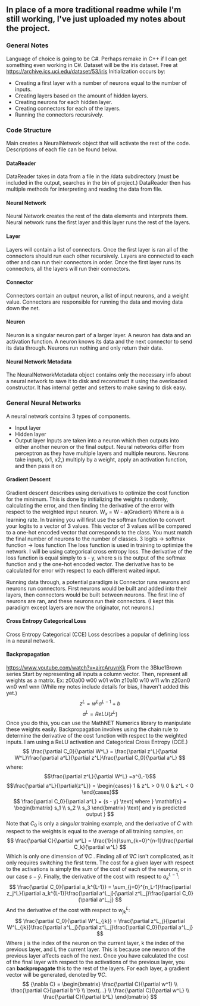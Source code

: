## In place of a more traditional readme while I'm still working, I've just uploaded my notes about the project.
### General Notes
Language of choice is going to be C#. Perhaps remake in C++ if I can get something even working in C#. 
Dataset will be the iris dataset. Free at https://archive.ics.uci.edu/dataset/53/iris
Initialization occurs by:
- Creating a first layer with a number of neurons equal to the number of inputs. 
- Creating layers based on the amount of hidden layers.
- Creating neurons for each hidden layer.
- Creating connectors for each of the layers.
- Running the connectors recursively.
### Code Structure
Main creates a NeuralNetwork object that will activate the rest of the code. Descriptions of each file can be found below.
#### DataReader
DataReader takes in data from a file in the /data subdirectory (must be included in the output, searches in the bin of project.) DataReader then has multiple methods for interpreting and reading the data from file.
#### Neural Network
Neural Network creates the rest of the data elements and interprets them. Neural network runs the first layer and this layer runs the rest of the layers.
#### Layer
Layers will contain a list of connectors. Once the first layer is ran all of the connectors should run each other recursively. Layers are connected to each other and can run their connectors in order. Once the first layer runs its connectors, all the layers will run their connectors.
#### Connector
Connectors contain an output neuron, a list of input neurons, and a weight value. Connectors are responsible for running the data and moving data down the net.  
#### Neuron
Neuron is a singular neuron part of a larger layer. A neuron has data and an activation function. A neuron knows its data and the next connector to send its data through. Neurons run nothing and only return their data.

#### Neural Network Metadata
The NeuralNetworkMetadata object contains only the necessary info about a neural network to save it to disk and reconstruct it using the overloaded constructor. It has internal getter and setters to make saving to disk easy. 

### General Neural Networks
A neural network contains 3 types of components.
- Input layer
- Hidden layer
- Output layer
Inputs are taken into a neuron which then outputs into either another neuron or the final output. Neural networks differ from perceptron as they have multiple layers and multiple neurons.
Neurons take inputs, (x1, x2,) multiply by a weight, apply an activation function, and then pass it on
#### Gradient Descent
Gradient descent describes using derivatives to optimize the cost function for the minimum. This is done by initializing the weights randomly, calculating the error, and then finding the derivative of the error with respect to the weighted input neuron.
W$_x$ = W - a(Gradient)
Where a is a learning rate.
In training you will first use the softmax function to convert your logits to a vector of 3 values. This vector of 3 values will be compared to a one-hot encoded vector that corresponds to the class. You must match the final number of neurons to the number of classes. 
3 logits -> softmax function -> loss function
The loss function is used in training to optimize the network. I will be using categorical cross entropy loss. The derivative of the loss function is equal simply to s - y, where s is the output of the softmax function and y the one-hot encoded vector. The derivative has to be calculated for error with respect to each different waited input. 

Running data through, a potential paradigm is Connector runs neurons and neurons run connectors. First neurons would be built and added into their layers, then connectors would be built between neurons. The first line of neurons are ran, and these neurons run their connectors. (I kept this paradigm except layers are now the originator, not neurons.)

#### Cross Entropy Categorical Loss
Cross Entropy Categorical (CCE) Loss describes a popular of defining loss in a neural network.

#### Backpropagation 
https://www.youtube.com/watch?v=aircAruvnKk
From the 3Blue1Brown series
Start by representing all inputs a column vector. Then, represent all weights as a matrix.
Ex:
z00a00   w00 w01 w0n
z10a10   w10 w11 w1n
z20an0   wn0 wn1 wnn
(While my notes include details for bias, I haven't added this yet.)
$$
z^L=w^La^{L-1}+b
$$
$$
a^L=ReLU(z^L)
$$
Once you do this, you can use the MathNET Numerics library to manipulate these weights easily. 
Backpropagation involves using the chain rule to determine the derivative of the cost function with respect to the weighted inputs. I am using a ReLU activation and Categorical Cross Entropy (CCE.)
$$
\frac{\partial C_0}{\partial W^L} = \frac{\partial z^L}{\partial W^L}\frac{\partial a^L}{\partial z^L}\frac{\partial C_0}{\partial a^L}
$$
where:
$$\frac{\partial z^L}{\partial W^L} =a^{L-1}$$ $$\frac{\partial a^L}{\partial{z^L}} = \begin{cases} 1 & z^L > 0 \\ 0 & z^L < 0 \end{cases}$$
$$
\frac{\partial C_0}{\partial a^L} = {s - y} \text{ where } \mathbf{s} = \begin{bmatrix} s_1 \\ s_2 \\ s_3 \end{bmatrix} \text{ and y is predicted output } 
$$
Note that $C_0$ is only a *singular* training example, and the derivative of $C$ with respect to the weights is equal to the average of all training samples, or:
$$
\frac{\partial C}{\partial w^L} = \frac{1}{n}\sum_{k=0}^{n-1}\frac{\partial C_k}{\partial w^L}
$$
Which is only one dimension of $\nabla C$ . Finding all of $\nabla C$ isn't complicated, as it only requires switching the first term. 
The cost for a given layer with respect to the activations is simply the sum of the cost of each of the neurons, or in our case $s - \hat{y}$. Finally, the derivative of the cost with respect to $a_k^{L-1}$:
$$
\frac{\partial C_0}{\partial a_k^{L-1}} = \sum_{j=0}^{n_L-1}\frac{\partial z_j^L}{\partial a_k^{L-1}}\frac{\partial a^L_j}{\partial z^L_j}\frac{\partial C_0}{\partial a^L_j}
$$
And the derivative of the cost with respect to $w^L_{jk}$:
$$
\frac{\partial C_0}{\partial W^L_{jk}} = \frac{\partial z^L_j}{\partial W^L_{jk}}\frac{\partial a^L_j}{\partial z^L_j}\frac{\partial C_0}{\partial a^L_j}
$$
Where j is the index of the neuron on the current layer, k the index of the previous layer, and L the current layer. This is because one neuron of the previous layer affects each of the next. Once you have calculated the cost of the final layer with respect to the activations of the previous layer, you can **backpropagate** this to the rest of the layers. For each layer, a gradient vector will be generated, denoted by ${\nabla C}$.
$$
{\nabla C} = \begin{bmatrix} \frac{\partial C}{\partial w^1} \\ \frac{\partial C}{\partial b^1} \\ \text{...} \\ \frac{\partial C}{\partial w^L} \\ \frac{\partial C}{\partial b^L} \end{bmatrix}
$$




